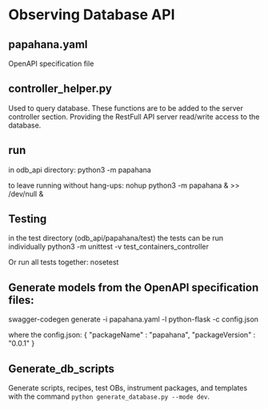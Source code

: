# Observing Database API

## papahana.yaml
OpenAPI specification file

## controller_helper.py
Used to query database. These functions are to be added to the server controller section. Providing the RestFull API server read/write access to the database.

## run
in odb_api directory:
  python3 -m papahana
  
to leave running without hang-ups:
  nohup python3 -m papahana & >> /dev/null &

## Testing
in the test directory (odb_api/papahana/test) the tests can be run individually
    python3 -m unittest -v test_containers_controller
    
Or run all tests together:
    nosetest

## Generate models from the OpenAPI specification files:

swagger-codegen generate -i papahana.yaml -l python-flask -c config.json

where the config.json:
{
    "packageName" : "papahana",
    "packageVersion" : "0.0.1"
}

## Generate_db_scripts

Generate scripts, recipes, test OBs, instrument packages, and templates with the command `python generate_database.py --mode dev`.
